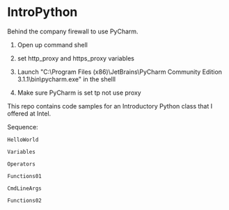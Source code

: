 IntroPython
===========

Behind the company firewall to use PyCharm.

1) Open up command shell

2) set http_proxy and https_proxy variables

3) Launch "C:\Program Files (x86)\JetBrains\PyCharm Community Edition 3.1.1\bin\pycharm.exe" in the shelll

4) Make sure PyCharm is set tp not use proxy

This repo contains code samples for an Introductory Python class that I offered at Intel.

Sequence:

    HelloWorld

    Variables

    Operators

    Functions01

    CmdLineArgs

    Functions02
